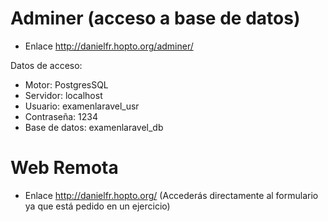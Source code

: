 # Adminer (acceso a base de datos)

- Enlace http://danielfr.hopto.org/adminer/

Datos de acceso:

- Motor: PostgresSQL
- Servidor: localhost
- Usuario: examenlaravel_usr
- Contraseña: 1234
- Base de datos: examenlaravel_db

# Web Remota

- Enlace http://danielfr.hopto.org/
 (Accederás directamente al formulario ya que está pedido en un ejercicio)
